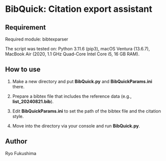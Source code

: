 # **BibQuick: Citation export assistant**

## Requirement

Required module: bibtexparser

The script was tested on: Python 3.11.6 (pip3), macOS Ventura (13.6.7), MacBook Air (2020, 1.1 GHz Quad-Core Intel Core i5, 16 GB RAM). 

## How to use

1. Make a new directory and put **BibQuick.py** and **BibQuickParams.ini** there.

2. Prepare a bibtex file that includes the reference data (e.g., **list_20240821.bib**).

3. Edit **BibQuickParams.ini** to set the path of the bibtex file and the citation style.

4. Move into the directory via your console and run **BibQuick.py**.

## Author

Ryo Fukushima
